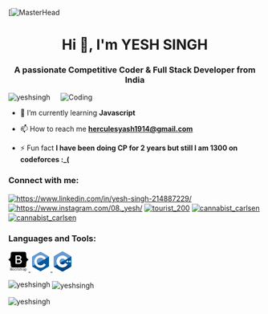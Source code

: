 [![MasterHead](https://e1.pxfuel.com/desktop-wallpaper/125/969/desktop-wallpaper-web-development-posted-by-sarah-anderson-full-stack.jpg)
<h1 align="center">Hi 👋, I'm YESH SINGH</h1>
<h3 align="center">A passionate Competitive Coder & Full Stack Developer from India</h3>
<img align="right" alt="Coding" width="400" src="https://e1.pxfuel.com/desktop-wallpaper/947/911/desktop-wallpaper-full-stack-developer-vectors-illustrations-for-full-stack-developer.jpg">
<p align="left"> <img src="https://komarev.com/ghpvc/?username=yeshsingh&label=Profile%20views&color=0e75b6&style=flat" alt="yeshsingh" /> </p>

- 🌱 I’m currently learning **Javascript**

- 📫 How to reach me **herculesyash1914@gmail.com**

- ⚡ Fun fact **I have been doing CP for 2 years but still I am 1300 on codeforces :_(**

<h3 align="left">Connect with me:</h3>
<p align="left">
<a href="https://linkedin.com/in/https://www.linkedin.com/in/yesh-singh-214887229/" target="blank"><img align="center" src="https://raw.githubusercontent.com/rahuldkjain/github-profile-readme-generator/master/src/images/icons/Social/linked-in-alt.svg" alt="https://www.linkedin.com/in/yesh-singh-214887229/" height="30" width="40" /></a>
<a href="https://instagram.com/https://www.instagram.com/08._yesh/" target="blank"><img align="center" src="https://raw.githubusercontent.com/rahuldkjain/github-profile-readme-generator/master/src/images/icons/Social/instagram.svg" alt="https://www.instagram.com/08._yesh/" height="30" width="40" /></a>
<a href="https://www.codechef.com/users/tourist_200" target="blank"><img align="center" src="https://cdn.jsdelivr.net/npm/simple-icons@3.1.0/icons/codechef.svg" alt="tourist_200" height="30" width="40" /></a>
<a href="https://codeforces.com/profile/cannabist_carlsen" target="blank"><img align="center" src="https://raw.githubusercontent.com/rahuldkjain/github-profile-readme-generator/master/src/images/icons/Social/codeforces.svg" alt="cannabist_carlsen" height="30" width="40" /></a>
<a href="https://www.leetcode.com/cannabist_carlsen" target="blank"><img align="center" src="https://raw.githubusercontent.com/rahuldkjain/github-profile-readme-generator/master/src/images/icons/Social/leet-code.svg" alt="cannabist_carlsen" height="30" width="40" /></a>
</p>

<h3 align="left">Languages and Tools:</h3>
<p align="left"> <a href="https://getbootstrap.com" target="_blank" rel="noreferrer"> <img src="https://raw.githubusercontent.com/devicons/devicon/master/icons/bootstrap/bootstrap-plain-wordmark.svg" alt="bootstrap" width="40" height="40"/> </a> <a href="https://www.cprogramming.com/" target="_blank" rel="noreferrer"> <img src="https://raw.githubusercontent.com/devicons/devicon/master/icons/c/c-original.svg" alt="c" width="40" height="40"/> </a> <a href="https://www.w3schools.com/cpp/" target="_blank" rel="noreferrer"> <img src="https://raw.githubusercontent.com/devicons/devicon/master/icons/cplusplus/cplusplus-original.svg" alt="cplusplus" width="40" height="40"/> </a> </p>

<p><img align="left" src="https://github-readme-stats.vercel.app/api/top-langs?username=yeshsingh&show_icons=true&locale=en&layout=compact" alt="yeshsingh" /></p>

<p>&nbsp;<img align="center" src="https://github-readme-stats.vercel.app/api?username=yeshsingh&show_icons=true&locale=en" alt="yeshsingh" /></p>

<p><img align="center" src="https://github-readme-streak-stats.herokuapp.com/?user=yeshsingh&" alt="yeshsingh" /></p>
